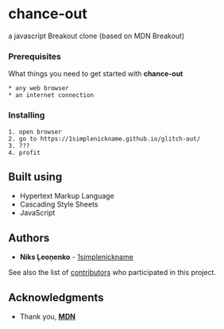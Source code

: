 # chance-out
 a javascript Breakout clone (based on MDN Breakout)

### Prerequisites

What things you need to get started with **chance-out**

```
* any web browser
* an internet connection
```

### Installing

```
1. open browser
2. go to https://1simplenickname.github.io/glitch-out/
3. ???
4. profit
```

## Built using

* Hypertext Markup Language 
* Cascading Style Sheets
* JavaScript

## Authors

* **Niks Ļeoņenko** - [1simplenickname](https://github.com/1simplenickname)

See also the list of [contributors](https://github.com/1simplenickname/glitch-out/contributors) who participated in this project.

## Acknowledgments

* Thank you, [**MDN**](https://developer.mozilla.org/en-US/docs/Games/Tutorials/2D_Breakout_game_pure_JavaScript)
